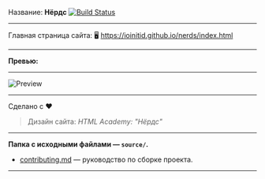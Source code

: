 Название: **Нёрдс** [![Build Status](https://travis-ci.com/IOINITID/nerds.svg?branch=master)](https://travis-ci.com/IOINITID/nerds)

------------

Главная страница сайта: 🖥️ https://ioinitid.github.io/nerds/index.html

------------

**Превью:**

------------

![Preview](preview.jpg "Preview")

------------

Сделано с ❤️
> Дизайн сайта: *HTML Academy: "Нёрдс"*

------------

**Папка с исходными файлами — `source/`.**

- [contributing.md](contributing.md) — руководство по сборке проекта.

------------
